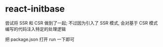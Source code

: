 # react-initbase

尝试将 SSR 和 CSR 做到了一起; 不过因为引入了 SSR 模式, 会对基于 CSR 模式编写的代码注入特定的处理逻辑

把 package.json 打开 run 一下即可
